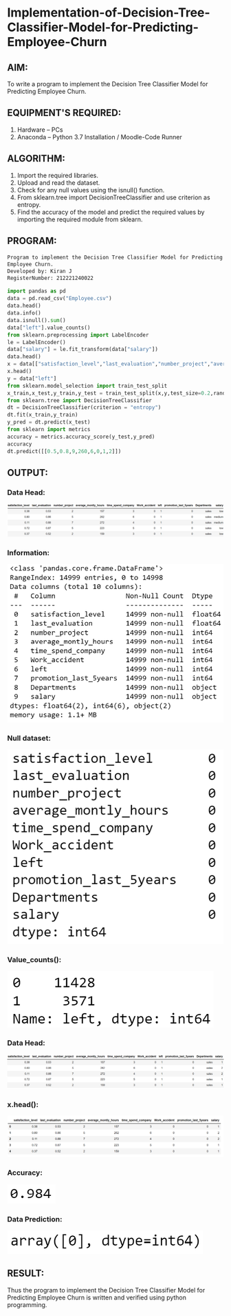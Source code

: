 # Implementation-of-Decision-Tree-Classifier-Model-for-Predicting-Employee-Churn

## AIM:
To write a program to implement the Decision Tree Classifier Model for Predicting Employee Churn.

## EQUIPMENT'S REQUIRED:
1. Hardware – PCs
2. Anaconda – Python 3.7 Installation / Moodle-Code Runner

## ALGORITHM:
1. Import the required libraries.
2. Upload and read the dataset.
3. Check for any null values using the isnull() function.
4. From sklearn.tree import DecisionTreeClassifier and use criterion as entropy.
5. Find the accuracy of the model and predict the required values by importing the required module from sklearn.


## PROGRAM:
```
Program to implement the Decision Tree Classifier Model for Predicting Employee Churn.
Developed by: Kiran J
RegisterNumber: 212221240022
```

```python
import pandas as pd
data = pd.read_csv("Employee.csv")
data.head()
data.info()
data.isnull().sum()
data["left"].value_counts()
from sklearn.preprocessing import LabelEncoder
le = LabelEncoder()
data["salary"] = le.fit_transform(data["salary"])
data.head()
x = data[["satisfaction_level","last_evaluation","number_project","average_montly_hours","time_spend_company","Work_accident","promotion_last_5years","salary"]]
x.head()
y = data["left"]
from sklearn.model_selection import train_test_split
x_train,x_test,y_train,y_test = train_test_split(x,y,test_size=0.2,random_state=100)
from sklearn.tree import DecisionTreeClassifier
dt = DecisionTreeClassifier(criterion = "entropy")
dt.fit(x_train,y_train)
y_pred = dt.predict(x_test)
from sklearn import metrics
accuracy = metrics.accuracy_score(y_test,y_pred)
accuracy
dt.predict([[0.5,0.8,9,260,6,0,1,2]])

```

## OUTPUT:
### Data Head:
![output](./head.png)
<br>

### Information:
![output](./info.png)
<br>

### Null dataset:
![output](./null.png)
<br>

### Value_counts():
![output](./left.png)
<br>

### Data Head:
![output](./head2.png)
<br>

### x.head():
![output](./xhead.png)
<br>

### Accuracy:
![output](./accuracy.png)
<br>

### Data Prediction:
![output](./predict.png)
<br>


## RESULT:
Thus the program to implement the  Decision Tree Classifier Model for Predicting Employee Churn is written and verified using python programming.
